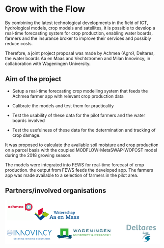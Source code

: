 # Grow with the Flow

By combining the latest technological developments in the field of ICT, hydrological models, crop models and satellites, it is possible to develop a real-time forecasting system for crop production, enabling water boards, farmers and the insurance broker to improve their services and possibly reduce costs.

Therefore, a joint project proposal was made by Achmea (Agro), Deltares, the water boards Aa en Maas and Vechtstromen and Milan Innovincy, in collaboration with Wageningen University. 

## Aim of the project

- Setup a real-time forecasting crop modelling system that feeds the Achmea farmer app with relevant crop production data

- Calibrate the models and test them for practicality

- Test the usability of these data for the pilot farmers and the water boards involved

- Test the usefulness of these data for the determination and tracking of crop damage.

It was proposed to calculate the available soil moisture and crop production on a parcel basis with the coupled MODFLOW-MetaSWAP-WOFOST model during the 2018 growing season. 

The models were integrated into FEWS for real-time forecast of crop production. the output from FEWS feeds the developed app. 
The farmers app was made available to a selection of farmers in the pilot area.

## Partners/involved organisations

![Partners](partners.png)
